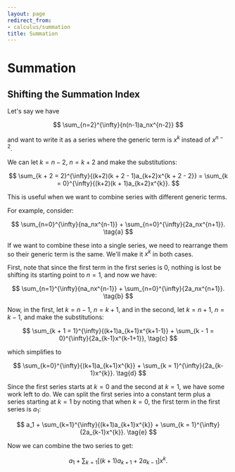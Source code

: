 ```yaml
---
layout: page
redirect_from:
- calculus/summation
title: Summation
---
```


# Summation

## Shifting the Summation Index

Let's say we have

$$ \sum_{n=2}^{\infty}{n(n-1)a_nx^{n-2}} $$


and want to write it as a series where the generic term is $x^k$ instead of $x^{n-2}$.

We can let $k = n - 2, ~ n = k + 2$ and make the substitutions:

$$ \sum_{k + 2 = 2}^{\infty}{(k+2)(k + 2 - 1)a_{k+2}x^{k + 2 - 2}} = \sum_{k = 0}^{\infty}{(k+2)(k + 1)a_{k+2}x^{k}}. $$

This is useful when we want to combine series with different generic terms.

For example, consider:

$$ \sum_{n=0}^{\infty}{na_nx^{n-1}} + \sum_{n=0}^{\infty}{2a_nx^{n+1}}. \tag{a} $$

If we want to combine these into a single series, we need to rearrange them so their generic term is the same. We'll make it $x^k$ in both cases.

First, note that since the first term in the first series is $0$, nothing is lost be shifting its starting point to $n = 1$, and now we have:

$$ \sum_{n=1}^{\infty}{na_nx^{n-1}} + \sum_{n=0}^{\infty}{2a_nx^{n+1}}. \tag{b} $$

Now, in the first, let $k = n - 1, ~ n = k + 1$, and in the second, let $k = n + 1, ~ n = k -1$, and make the substitutions:

$$ \sum_{k + 1 = 1}^{\infty}{(k+1)a_{k+1}x^{k+1-1}} + \sum_{k - 1 = 0}^{\infty}{2a_{k-1}x^{k-1+1}}, \tag{c} $$

which simplifies to

$$ \sum_{k=0}^{\infty}{(k+1)a_{k+1}x^{k}} + \sum_{k = 1}^{\infty}{2a_{k-1}x^{k}}. \tag{d} $$

Since the first series starts at $k=0$ and the second at $k=1$, we have some work left to do. We can split the first series into a constant term plus a series starting at $k=1$ by noting that when $k=0$, the first term in the first series is $a_1$:

$$ a_1 + \sum_{k=1}^{\infty}{(k+1)a_{k+1}x^{k}} + \sum_{k = 1}^{\infty}{2a_{k-1}x^{k}}. \tag{e} $$

Now we can combine the two series to get:


$$ a_1 + \sum_{k=1}{\left [ (k+1)a_{k+1} + 2a_{k-1} \right ] x^k}. $$
